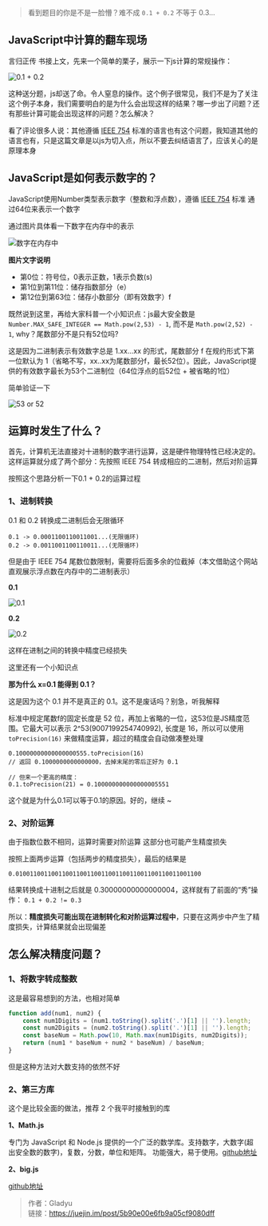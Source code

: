 > 看到题目的你是不是一脸懵？难不成 `0.1 + 0.2` 不等于 0.3...

## JavaScript中计算的翻车现场

言归正传 书接上文，先来一个简单的栗子，展示一下js计算的常规操作：

![0.1 + 0.2](http://cdn.chenrf.com/2018917181150.png)

这种送分题，js却送了命。令人窒息的操作。这个例子很常见，我们不是为了关注这个例子本身，我们需要明白的是为什么会出现这样的结果？哪一步出了问题？还有那些计算可能会出现这样的问题？怎么解决？

看了评论很多人说：其他遵循 [IEEE 754](https://zh.wikipedia.org/wiki/IEEE_754) 标准的语言也有这个问题，我知道其他的语言也有，只是这篇文章是以js为切入点，所以不要去纠结语言了，应该关心的是原理本身

## JavaScript是如何表示数字的？

JavaScript使用Number类型表示数字（整数和浮点数），遵循 [IEEE 754](https://zh.wikipedia.org/wiki/IEEE_754) 标准 通过64位来表示一个数字

通过图片具体看一下数字在内存中的表示

![数字在内存中](http://cdn.chenrf.com/2018917181316.png)


**图片文字说明**

- 第0位：符号位，0表示正数，1表示负数(s)
- 第1位到第11位：储存指数部分（e）
- 第12位到第63位：储存小数部分（即有效数字）f

既然说到这里，再给大家科普一个小知识点：js最大安全数是 `Number.MAX_SAFE_INTEGER == Math.pow(2,53) - 1`, 而不是 `Math.pow(2,52) - 1`, why？尾数部分不是只有52位吗?

这是因为二进制表示有效数字总是 1.xx…xx 的形式，尾数部分 f 在规约形式下第一位默认为 1（省略不写，xx..xx为尾数部分f，最长52位）。因此，JavaScript提供的有效数字最长为53个二进制位（64位浮点的后52位 + 被省略的1位）

简单验证一下

![53 or 52](http://cdn.chenrf.com/2018917181522.png)

## 运算时发生了什么？

首先，计算机无法直接对十进制的数字进行运算，这是硬件物理特性已经决定的。这样运算就分成了两个部分：先按照 IEEE 754 转成相应的二进制，然后对阶运算

按照这个思路分析一下0.1 + 0.2的运算过程

### 1、进制转换

0.1 和 0.2 转换成二进制后会无限循环

```
0.1 -> 0.0001100110011001...(无限循环)
0.2 -> 0.0011001100110011...(无限循环)
```

但是由于 IEEE 754 尾数位数限制，需要将后面多余的位截掉（本文借助这个网站直观展示浮点数在内存中的二进制表示）

**0.1**

![0.1](http://cdn.chenrf.com/2018917181710.png)

**0.2**

![0.2](http://cdn.chenrf.com/2018917181744.png)

这样在进制之间的转换中精度已经损失

这里还有一个小知识点

**那为什么 x=0.1 能得到 0.1？**

这是因为这个 0.1 并不是真正的 0.1。这不是废话吗？别急，听我解释

标准中规定尾数f的固定长度是 52 位，再加上省略的一位，这53位是JS精度范围。它最大可以表示 2^53(9007199254740992), 长度是 16，所以可以使用 `toPrecision(16)` 来做精度运算，超过的精度会自动做凑整处理

```
0.10000000000000000555.toPrecision(16)
// 返回 0.1000000000000000，去掉末尾的零后正好为 0.1

// 但来一个更高的精度：
0.1.toPrecision(21) = 0.100000000000000005551
```

这个就是为什么0.1可以等于0.1的原因。好的，继续 ~

### 2、对阶运算

由于指数位数不相同，运算时需要对阶运算 这部分也可能产生精度损失

按照上面两步运算（包括两步的精度损失），最后的结果是

```
0.0100110011001100110011001100110011001100110011001100 
```

结果转换成十进制之后就是 0.30000000000000004，这样就有了前面的“秀”操作： `0.1 + 0.2 != 0.3`

所以：**精度损失可能出现在进制转化和对阶运算过程中**，只要在这两步中产生了精度损失，计算结果就会出现偏差

## 怎么解决精度问题？

### 1、将数字转成整数

这是最容易想到的方法，也相对简单

```js
function add(num1, num2) {
    const num1Digits = (num1.toString().split('.')[1] || '').length;
    const num2Digits = (num2.toString().split('.')[1] || '').length;
    const baseNum = Math.pow(10, Math.max(num1Digits, num2Digits));
    return (num1 * baseNum + num2 * baseNum) / baseNum;
}
```

但是这种方法对大数支持的依然不好


### 2、第三方库

这个是比较全面的做法，推荐 2 个我平时接触到的库

**1、Math.js**

专门为 JavaScript 和 Node.js 提供的一个广泛的数学库。支持数字，大数字(超出安全数的数字)，复数，分数，单位和矩阵。 功能强大，易于使用。[github地址](https://github.com/josdejong/mathjs)

**2、big.js**

[github地址](https://github.com/MikeMcl/big.js/)



> 作者：Gladyu<br/>链接：https://juejin.im/post/5b90e00e6fb9a05cf9080dff